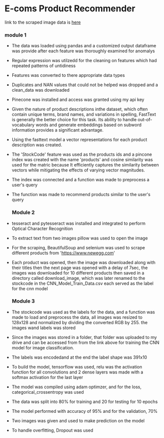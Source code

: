 # E-coms Product Recommender

link to the scraped image data is [here](https://drive.google.com/drive/folders/1F4YVmGjnaF63L6JrsYvwAXVaeHd7ej5L?usp=drive_link)

### module 1
- The data was loaded using pandas and a customized output dataframe was provide after each feature was thoroughly examined for anomalys
- Regular expression was utilzedd for the cleaning on features which had repeated patterns of untidiness
- Features was converted to there appropriate data types
- Duplicates and NAN values that could not be helped was dropped and a clean_data was downloaded
  
- Pinecone was installed and access was granted using my api key
- Given the nature of product descriptions inthe dataset, which often contain unique terms, brand names, and variations in spelling, FastText is generally the better choice for this task. Its ability to handle out-of-vocabulary words and generate embeddings based on subword information provides a significant advantage.
- Using the fasttext model a vector representations for each product description was created.
- The 'StockCode' feature was used as the products ids and a pincone index was created with the name 'products' and cosine similarity was used for the matric because It efficiently captures the similarity between vectors while mitigating the effects of varying vector magnitudes.
- The index was connected and a function was made to preprocess a user's query
- The function was made to recommend products similar to the user's query

  ### Module 2
- tesseract and pytesseract was installed and integrated to perform Optical Character Recognition
- To extract text from two images pillow was used to open the image
- For the scraping, BeautifulSoup and selenium was used to scrape different products from 'https://www.newegg.com'
- Each product was opened, then the image was downloaded along with their titles then the next page was opened with a delay of 7sec, the images was downloaded for 10 different products then saved in a directory called download_image, which was later renamed to the stockcode in the CNN_Model_Train_Data.csv each served as the label for the cnn model
  ### Module 3
- The stockcode was used as the labels for the data, and a function was made to load and preprocess the data, all images was resized to 128x128 and normalized by dividing the converted RGB by 255. the images wand labels was stored
- Since the images was stored in a folder, that folder was uploaded to my drive and can be accessed from from the link above for training the CNN model for image classification.
- The labels was encodedand at the end the label shape was 391x10
- To build the model, tensorflow was used, relu was the activation function for all convolutions and 2 dense layers was made with a softmax activation for the last layer
- The model was compiled using adam optimzer, and for the loss, categorical_crossentropy was used
- The data was split into 80% for training and 20 for testing for 10 epochs
- The model performed with accuracy of 95% and for the validation, 70%
- Two images was given and used to make prediction on the model
- To handle overfitting, Dropout was used

 
